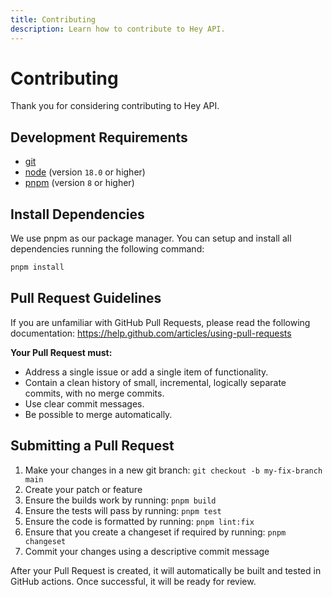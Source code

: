 ```yaml
---
title: Contributing
description: Learn how to contribute to Hey API.
---
```


# Contributing

Thank you for considering contributing to Hey API.

## Development Requirements

- [git](https://git-scm.com/)
- [node](https://nodejs.org/en) (version `18.0` or higher)
- [pnpm](https://pnpm.io/) (version `8` or higher)

## Install Dependencies

We use pnpm as our package manager. You can setup and install all dependencies running the following command:

```sh
pnpm install
```

## Pull Request Guidelines

If you are unfamiliar with GitHub Pull Requests, please read the following documentation:
https://help.github.com/articles/using-pull-requests

**Your Pull Request must:**

-   Address a single issue or add a single item of functionality.
-   Contain a clean history of small, incremental, logically separate commits, with no merge commits.
-   Use clear commit messages.
-   Be possible to merge automatically.

## Submitting a Pull Request

1. Make your changes in a new git branch: `git checkout -b my-fix-branch main`
1. Create your patch or feature
1. Ensure the builds work by running: `pnpm build`
1. Ensure the tests will pass by running: `pnpm test`
1. Ensure the code is formatted by running: `pnpm lint:fix`
1. Ensure that you create a changeset if required by running: `pnpm changeset`
1. Commit your changes using a descriptive commit message

After your Pull Request is created, it will automatically be built and tested in GitHub actions. Once successful, it will be ready for review.
